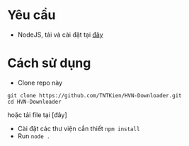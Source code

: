 # Yêu cầu
- NodeJS, tải và cài đặt tại [đây](https://nodejs.org/en)

# Cách sử dụng
- Clone repo này
```
git clone https://github.com/TNTKien/HVN-Downloader.git
cd HVN-Downloader
```
hoặc tải file tại [đây]
- Cài đặt các thư viện cần thiết
```npm install```
- Run
```node .```